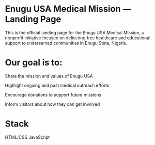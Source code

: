 # <h1> Enugu USA Medical Mission — Landing Page </h1>
This is the official landing page for the Enugu USA Medical Mission, a nonprofit initiative focused on delivering free healthcare and educational support to underserved communities in Enugu State, Nigeria.
# Our goal is to:
Share the mission and values of Enugu USA

Highlight ongoing and past medical outreach efforts

Encourage donations to support future missions

Inform visitors about how they can get involved

# Stack
HTML/CSS 
JavaScript 
